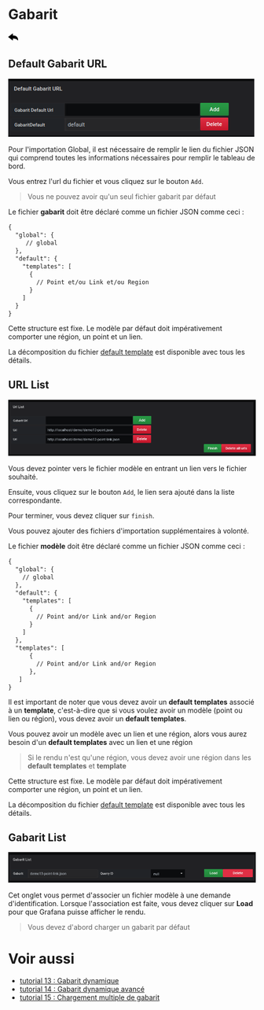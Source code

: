 # Gabarit

[![](../../screenshots/other/Go-back.png)](README.md)

## Default Gabarit URL

![](../../screenshots/editor/gabarit/defaut.png)

Pour l'importation Global, il est nécessaire de remplir le lien du fichier JSON qui comprend toutes les informations nécessaires pour remplir le tableau de bord.

Vous entrez l'url du fichier et vous cliquez sur le bouton `Add`.

> Vous ne pouvez avoir qu'un seul fichier gabarit par défaut

Le fichier **gabarit** doit être déclaré comme un fichier JSON comme ceci :

```
{
  "global": {
     // global
  },
  "default": {
    "templates": [
      {
        // Point et/ou Link et/ou Region
      }
    ]
  }
}

```

Cette structure est fixe. Le modèle par défaut doit impérativement comporter une région, un point et un lien.

La décomposition du fichier [default template](../appendix/gabarit-default.md) est disponible avec tous les détails.

## URL List

![](../../screenshots/editor/gabarit/url-list.png)

Vous devez pointer vers le fichier modèle en entrant un lien vers le fichier souhaité.

Ensuite, vous cliquez sur le bouton `Add`, le lien sera ajouté dans la liste correspondante.

Pour terminer, vous devez cliquer sur `finish`.

Vous pouvez ajouter des fichiers d'importation supplémentaires à volonté.

Le fichier **modèle** doit être déclaré comme un fichier JSON comme ceci :

```
{
  "global": {
    // global
  },
  "default": {
    "templates": [
      {
        // Point and/or Link and/or Region
      }
    ]
  },
  "templates": [
      {
        // Point and/or Link and/or Region
      },
   ]
}

```

Il est important de noter que vous devez avoir un **default templates** associé à un **template**, c'est-à-dire que si vous voulez avoir un modèle (point ou lien ou région), vous devez avoir un **default templates**.

Vous pouvez avoir un modèle avec un lien et une région, alors vous aurez besoin d'un **default templates** avec un lien et une région
 
> Si le rendu n'est qu'une région, vous devez avoir une région dans les **default templates** et **template**

Cette structure est fixe. Le modèle par défaut doit impérativement comporter une région, un point et un lien.

La décomposition du fichier [default template](../appendix/gabarit-template.md) est disponible avec tous les détails.

## Gabarit List

![](../../screenshots/editor/gabarit/gabarit-list.png)

Cet onglet vous permet d'associer un fichier modèle à une demande d'identification. Lorsque l'association est faite, vous devez cliquer sur **Load** pour que Grafana puisse afficher le rendu.

> Vous devez d'abord charger un gabarit par défaut

# Voir aussi

- [tutorial 13 : Gabarit dynamique](../demo/tutorial13.md)
- [tutorial 14 : Gabarit dynamique avancé](../demo/tutorial14.md)
- [tutorial 15 : Chargement multiple de gabarit](../demo/tutorial15.md)
